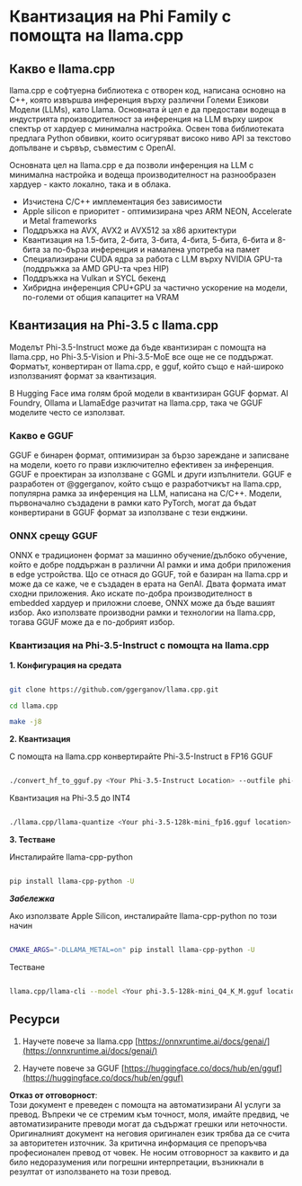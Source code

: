 # **Квантизация на Phi Family с помощта на llama.cpp**

## **Какво е llama.cpp**

llama.cpp е софтуерна библиотека с отворен код, написана основно на C++, която извършва инференция върху различни Големи Езикови Модели (LLMs), като Llama. Основната ѝ цел е да предостави водеща в индустрията производителност за инференция на LLM върху широк спектър от хардуер с минимална настройка. Освен това библиотеката предлага Python обвивки, които осигуряват високо ниво API за текстово допълване и сървър, съвместим с OpenAI.

Основната цел на llama.cpp е да позволи инференция на LLM с минимална настройка и водеща производителност на разнообразен хардуер - както локално, така и в облака.

- Изчистена C/C++ имплементация без зависимости
- Apple silicon е приоритет - оптимизирана чрез ARM NEON, Accelerate и Metal frameworks
- Поддръжка на AVX, AVX2 и AVX512 за x86 архитектури
- Квантизация на 1.5-бита, 2-бита, 3-бита, 4-бита, 5-бита, 6-бита и 8-бита за по-бърза инференция и намалена употреба на памет
- Специализирани CUDA ядра за работа с LLM върху NVIDIA GPU-та (поддръжка за AMD GPU-та чрез HIP)
- Поддръжка на Vulkan и SYCL бекенд
- Хибридна инференция CPU+GPU за частично ускорение на модели, по-големи от общия капацитет на VRAM

## **Квантизация на Phi-3.5 с llama.cpp**

Моделът Phi-3.5-Instruct може да бъде квантизиран с помощта на llama.cpp, но Phi-3.5-Vision и Phi-3.5-MoE все още не се поддържат. Форматът, конвертиран от llama.cpp, е gguf, който също е най-широко използваният формат за квантизация.

В Hugging Face има голям брой модели в квантизиран GGUF формат. AI Foundry, Ollama и LlamaEdge разчитат на llama.cpp, така че GGUF моделите често се използват.

### **Какво е GGUF**

GGUF е бинарен формат, оптимизиран за бързо зареждане и записване на модели, което го прави изключително ефективен за инференция. GGUF е проектиран за използване с GGML и други изпълнители. GGUF е разработен от @ggerganov, който също е разработчикът на llama.cpp, популярна рамка за инференция на LLM, написана на C/C++. Модели, първоначално създадени в рамки като PyTorch, могат да бъдат конвертирани в GGUF формат за използване с тези енджини.

### **ONNX срещу GGUF**

ONNX е традиционен формат за машинно обучение/дълбоко обучение, който е добре поддържан в различни AI рамки и има добри приложения в edge устройства. Що се отнася до GGUF, той е базиран на llama.cpp и може да се каже, че е създаден в ерата на GenAI. Двата формата имат сходни приложения. Ако искате по-добра производителност в embedded хардуер и приложни слоеве, ONNX може да бъде вашият избор. Ако използвате производни рамки и технологии на llama.cpp, тогава GGUF може да е по-добрият избор.

### **Квантизация на Phi-3.5-Instruct с помощта на llama.cpp**

**1. Конфигурация на средата**


```bash

git clone https://github.com/ggerganov/llama.cpp.git

cd llama.cpp

make -j8

```


**2. Квантизация**

С помощта на llama.cpp конвертирайте Phi-3.5-Instruct в FP16 GGUF


```bash

./convert_hf_to_gguf.py <Your Phi-3.5-Instruct Location> --outfile phi-3.5-128k-mini_fp16.gguf

```

Квантизация на Phi-3.5 до INT4


```bash

./llama.cpp/llama-quantize <Your phi-3.5-128k-mini_fp16.gguf location> ./gguf/phi-3.5-128k-mini_Q4_K_M.gguf Q4_K_M

```


**3. Тестване**

Инсталирайте llama-cpp-python


```bash

pip install llama-cpp-python -U

```

***Забележка*** 

Ако използвате Apple Silicon, инсталирайте llama-cpp-python по този начин


```bash

CMAKE_ARGS="-DLLAMA_METAL=on" pip install llama-cpp-python -U

```

Тестване 


```bash

llama.cpp/llama-cli --model <Your phi-3.5-128k-mini_Q4_K_M.gguf location> --prompt "<|user|>\nCan you introduce .NET<|end|>\n<|assistant|>\n"  --gpu-layers 10

```



## **Ресурси**

1. Научете повече за llama.cpp [https://onnxruntime.ai/docs/genai/](https://onnxruntime.ai/docs/genai/)

2. Научете повече за GGUF [https://huggingface.co/docs/hub/en/gguf](https://huggingface.co/docs/hub/en/gguf)

**Отказ от отговорност**:  
Този документ е преведен с помощта на автоматизирани AI услуги за превод. Въпреки че се стремим към точност, моля, имайте предвид, че автоматизираните преводи могат да съдържат грешки или неточности. Оригиналният документ на неговия оригинален език трябва да се счита за авторитетен източник. За критична информация се препоръчва професионален превод от човек. Не носим отговорност за каквито и да било недоразумения или погрешни интерпретации, възникнали в резултат от използването на този превод.
